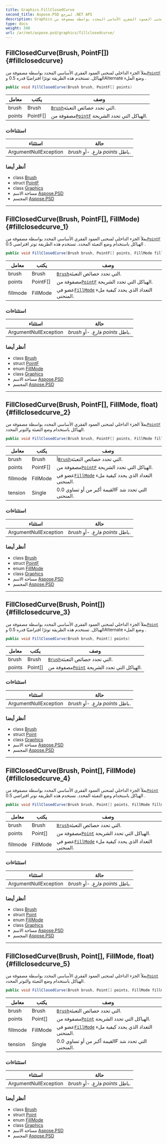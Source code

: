 ```yaml
---
title: Graphics.FillClosedCurve
second_title: Aspose.PSD لمرجع .NET API
description: Graphics طريقة. يملأ الجزء الداخلي لمنحنى العمود الفقري الأساسي المحدد بواسطة مصفوفة منPointF الهياكل. تستخدم هذه الطريقة توترًا افتراضيًا قدره 0.5 وAlternate وضع الملء .
type: docs
weight: 340
url: /ar/net/aspose.psd/graphics/fillclosedcurve/
---
```

## FillClosedCurve(Brush, PointF[]) {#fillclosedcurve}

يملأ الجزء الداخلي لمنحنى العمود الفقري الأساسي المحدد بواسطة مصفوفة من[`PointF`](../../pointf/) الهياكل. تستخدم هذه الطريقة توترًا افتراضيًا قدره 0.5 وAlternate وضع الملء .

```csharp
public void FillClosedCurve(Brush brush, PointF[] points)
```

| معامل | يكتب | وصف |
| --- | --- | --- |
| brush | Brush | [`Brush`](../../brush/)التي تحدد خصائص التعبئة. |
| points | PointF[] | مصفوفة من[`PointF`](../../pointf/) الهياكل التي تحدد الشريحة. |

### استثناءات

| استثناء | حالة |
| --- | --- |
| ArgumentNullException | *brush* فارغ. -أو *points* باطل. |

### أنظر أيضا

* class [Brush](../../brush/)
* struct [PointF](../../pointf/)
* class [Graphics](../)
* مساحة الاسم [Aspose.PSD](../../graphics/)
* المجسم [Aspose.PSD](../../../)

---

## FillClosedCurve(Brush, PointF[], FillMode) {#fillclosedcurve_1}

يملأ الجزء الداخلي لمنحنى العمود الفقري الأساسي المحدد بواسطة مصفوفة من[`PointF`](../../pointf/) الهياكل باستخدام وضع التعبئة المحدد. تستخدم هذه الطريقة توتر افتراضي 0.5 .

```csharp
public void FillClosedCurve(Brush brush, PointF[] points, FillMode fillmode)
```

| معامل | يكتب | وصف |
| --- | --- | --- |
| brush | Brush | [`Brush`](../../brush/)التي تحدد خصائص التعبئة. |
| points | PointF[] | مصفوفة من[`PointF`](../../pointf/) الهياكل التي تحدد الشريحة. |
| fillmode | FillMode | عضو في[`FillMode`](../../fillmode/) التعداد الذي يحدد كيفية ملء المنحنى. |

### استثناءات

| استثناء | حالة |
| --- | --- |
| ArgumentNullException | *brush* فارغ. -أو *points* باطل. |

### أنظر أيضا

* class [Brush](../../brush/)
* struct [PointF](../../pointf/)
* enum [FillMode](../../fillmode/)
* class [Graphics](../)
* مساحة الاسم [Aspose.PSD](../../graphics/)
* المجسم [Aspose.PSD](../../../)

---

## FillClosedCurve(Brush, PointF[], FillMode, float) {#fillclosedcurve_2}

يملأ الجزء الداخلي لمنحنى العمود الفقري الأساسي المحدد بواسطة مصفوفة من[`PointF`](../../pointf/) الهياكل باستخدام وضع التعبئة والتوتر المحدد.

```csharp
public void FillClosedCurve(Brush brush, PointF[] points, FillMode fillmode, float tension)
```

| معامل | يكتب | وصف |
| --- | --- | --- |
| brush | Brush | أ[`Brush`](../../brush/)التي تحدد خصائص التعبئة. |
| points | PointF[] | مصفوفة من[`PointF`](../../pointf/) الهياكل التي تحدد الشريحة. |
| fillmode | FillMode | عضو في[`FillMode`](../../fillmode/) التعداد الذي يحدد كيفية ملء المنحنى. |
| tension | Single | القيمة أكبر من أو تساوي 0.0F التي تحدد شد المنحنى. |

### استثناءات

| استثناء | حالة |
| --- | --- |
| ArgumentNullException | *brush* فارغ. -أو *points* باطل. |

### أنظر أيضا

* class [Brush](../../brush/)
* struct [PointF](../../pointf/)
* enum [FillMode](../../fillmode/)
* class [Graphics](../)
* مساحة الاسم [Aspose.PSD](../../graphics/)
* المجسم [Aspose.PSD](../../../)

---

## FillClosedCurve(Brush, Point[]) {#fillclosedcurve_3}

يملأ الجزء الداخلي لمنحنى العمود الفقري الأساسي المحدد بواسطة مصفوفة من[`Point`](../../point/) الهياكل. تستخدم هذه الطريقة توترًا افتراضيًا قدره 0.5 وAlternate وضع الملء .

```csharp
public void FillClosedCurve(Brush brush, Point[] points)
```

| معامل | يكتب | وصف |
| --- | --- | --- |
| brush | Brush | [`Brush`](../../brush/)التي تحدد خصائص التعبئة. |
| points | Point[] | مصفوفة من[`Point`](../../point/) الهياكل التي تحدد الشريحة. |

### استثناءات

| استثناء | حالة |
| --- | --- |
| ArgumentNullException | *brush* فارغ. -أو *points* باطل. |

### أنظر أيضا

* class [Brush](../../brush/)
* struct [Point](../../point/)
* class [Graphics](../)
* مساحة الاسم [Aspose.PSD](../../graphics/)
* المجسم [Aspose.PSD](../../../)

---

## FillClosedCurve(Brush, Point[], FillMode) {#fillclosedcurve_4}

يملأ الجزء الداخلي لمنحنى العمود الفقري الأساسي المحدد بواسطة مصفوفة من[`Point`](../../point/) الهياكل باستخدام وضع التعبئة المحدد. تستخدم هذه الطريقة توتر افتراضي 0.5 .

```csharp
public void FillClosedCurve(Brush brush, Point[] points, FillMode fillmode)
```

| معامل | يكتب | وصف |
| --- | --- | --- |
| brush | Brush | [`Brush`](../../brush/)التي تحدد خصائص التعبئة. |
| points | Point[] | مصفوفة من[`Point`](../../point/) الهياكل التي تحدد الشريحة. |
| fillmode | FillMode | عضو في[`FillMode`](../../fillmode/) التعداد الذي يحدد كيفية ملء المنحنى. |

### استثناءات

| استثناء | حالة |
| --- | --- |
| ArgumentNullException | *brush* فارغ. -أو *points* باطل. |

### أنظر أيضا

* class [Brush](../../brush/)
* struct [Point](../../point/)
* enum [FillMode](../../fillmode/)
* class [Graphics](../)
* مساحة الاسم [Aspose.PSD](../../graphics/)
* المجسم [Aspose.PSD](../../../)

---

## FillClosedCurve(Brush, Point[], FillMode, float) {#fillclosedcurve_5}

يملأ الجزء الداخلي لمنحنى العمود الفقري الأساسي المحدد بواسطة مصفوفة من[`Point`](../../point/) الهياكل باستخدام وضع التعبئة والتوتر المحدد.

```csharp
public void FillClosedCurve(Brush brush, Point[] points, FillMode fillmode, float tension)
```

| معامل | يكتب | وصف |
| --- | --- | --- |
| brush | Brush | [`Brush`](../../brush/)التي تحدد خصائص التعبئة. |
| points | Point[] | مصفوفة من[`Point`](../../point/) الهياكل التي تحدد الشريحة. |
| fillmode | FillMode | عضو في[`FillMode`](../../fillmode/) التعداد الذي يحدد كيفية ملء المنحنى. |
| tension | Single | القيمة أكبر من أو تساوي 0.0F التي تحدد شد المنحنى. |

### استثناءات

| استثناء | حالة |
| --- | --- |
| ArgumentNullException | *brush* فارغ. -أو *points* باطل. |

### أنظر أيضا

* class [Brush](../../brush/)
* struct [Point](../../point/)
* enum [FillMode](../../fillmode/)
* class [Graphics](../)
* مساحة الاسم [Aspose.PSD](../../graphics/)
* المجسم [Aspose.PSD](../../../)


